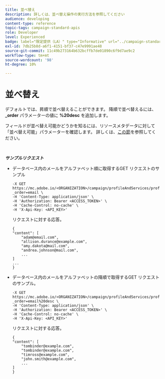 ```yaml
---
title: 並べ替え
description: 詳しくは、並べ替え操作の実行方法を参照してください
audience: developing
content-type: reference
topic-tags: campaign-standard-apis
role: Developer
level: Experienced
badge: label="限定提供（LA）" type="Informative" url="../campaign-standard-migration-home.md" tooltip="Campaign Standardに移行されたユーザーに制限"
exl-id: 7db25b8d-a6f1-4151-bf37-c47e9991ae48
source-git-commit: 11c49b273164b632bcffb7de01890c6f9d7ae9c2
workflow-type: tm+mt
source-wordcount: '98'
ht-degree: 10%

---
```


# 並べ替え

デフォルトでは、昇順で並べ替えることができます。 降順で並べ替えるには、**_order** パラメーターの値に **%20desc** を追加します。

フィールドが並べ替え可能かどうかを知るには、リソースメタデータに対して「並べ替え可能」パラメーターを確認します。 詳しくは、[この節](metadata-mechanism.md)を参照してください。

<br/>

***サンプルリクエスト***

* データベース内のメールをアルファベット順に取得するGET リクエストのサンプル

  ```
  -X GET https://mc.adobe.io/<ORGANIZATION>/campaign/profileAndServices/profile/email?_order=email \
  -H 'Content-Type: application/json' \
  -H 'Authorization: Bearer <ACCESS_TOKEN>' \
  -H 'Cache-Control: no-cache' \
  -H 'X-Api-Key: <API_KEY>'
  ```

  リクエストに対する応答。

  ```
  {
  "content": [
      "adam@email.com",
      "allison.durance@example.com",
      "amy.dakota@mail.com",
      "andrea.johnson@mail.com",
      ...
  ]
  ...
  }
  ```

* データベース内のメールをアルファベットの降順で取得するGET リクエストのサンプル。

  ```
  -X GET https://mc.adobe.io/<ORGANIZATION>/campaign/profileAndServices/profile/email?_order=email%20desc \
  -H 'Content-Type: application/json' \
  -H 'Authorization: Bearer <ACCESS_TOKEN>' \
  -H 'Cache-Control: no-cache' \
  -H 'X-Api-Key: <API_KEY>'
  ```

  リクエストに対する応答。

  ```
  {
  "content": [
      "tombinder@example.com",
      "tombinder@example.com",
      "timross@example.com",
      "john.smith@example.com",
      ...
  ]
  }
  ```
